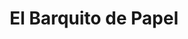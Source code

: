 ---
title: "El Barquito de Papel"
url: /ciudad-satelite/el-barquito-de-papel/
shop: tienda de variedades
---